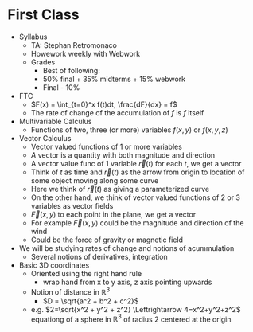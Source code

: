 # First Class
* Syllabus
	* TA: Stephan Retromonaco
	* Howework weekly with Webwork
	* Grades
		* Best of following: 
		* 50% final + 35% midterms + 15% webwork
		* Final - 10%
* FTC
	* $F(x) = \int_{t=0}^x f(t)dt, \frac{dF}{dx} = f$
	* The rate of change of the accumulation of $f$ is $f$ itself
* Multivariable Calculus
	* Functions of two, three (or more) variables $f(x, y)$ or $f(x, y, z)$
* Vector Calculus
	* Vector valued functions of 1 or more variables
	* $A$ vector is a quantity with both magnitude and direction
	* A vector value func of 1 variable $\vec r(t)$ for each $t$, we get a vector
	* Think of $t$ as time and $\vec r(t)$ as the arrow from origin to location of some object moving along some curve
	* Here we think of $\vec r(t)$ as giving a parameterized curve
	* On the other hand, we think of vector valued functions of 2 or 3 variables as vector fields
	* $\vec F(x, y)$ to each point in the plane, we get a vector
	* For example $\vec F(x, y)$ could be the magnitude and direction of the wind
	* Could be the force of gravity or magnetic field
* We will be studying rates of change and notions of acummulation
	* Several notions of derivatives, integration
* Basic 3D coordinates
	* Oriented using the right hand rule
		* wrap hand from x to y axis, z axis pointing upwards
	* Notion of distance in $\mathbb R^3$
		* $D = \sqrt{a^2 + b^2 + c^2}$
    * e.g. $2=\sqrt{x^2 + y^2 + z^2} \Leftrightarrow 4=x^2+y^2+z^2$ equationg of a sphere in $\mathbb R^3$ of radius 2 centered at the origin
